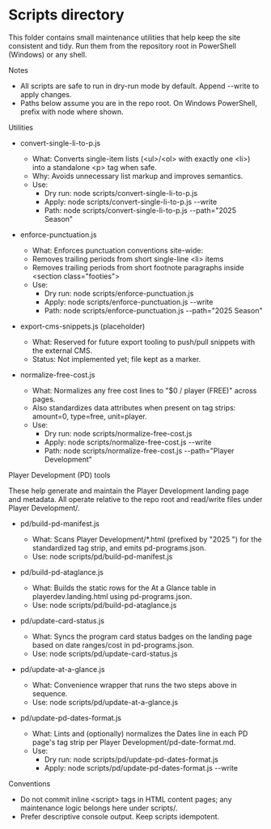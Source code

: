 # Scripts directory

This folder contains small maintenance utilities that help keep the site consistent and tidy. Run them from the repository root in PowerShell (Windows) or any shell.

Notes

- All scripts are safe to run in dry-run mode by default. Append --write to apply changes.
- Paths below assume you are in the repo root. On Windows PowerShell, prefix with node where shown.

Utilities

- convert-single-li-to-p.js
  - What: Converts single-item lists (&lt;ul&gt;/&lt;ol&gt; with exactly one &lt;li&gt;) into a standalone &lt;p&gt; tag when safe.
  - Why: Avoids unnecessary list markup and improves semantics.
  - Use:
    - Dry run: node scripts/convert-single-li-to-p.js
    - Apply:   node scripts/convert-single-li-to-p.js --write
    - Path:    node scripts/convert-single-li-to-p.js --path="2025 Season"

- enforce-punctuation.js
  - What: Enforces punctuation conventions site-wide:
  - Removes trailing periods from short single-line &lt;li&gt; items
  - Removes trailing periods from short footnote paragraphs inside &lt;section class="footies"&gt;
  - Use:
    - Dry run: node scripts/enforce-punctuation.js
    - Apply:   node scripts/enforce-punctuation.js --write
    - Path:    node scripts/enforce-punctuation.js --path="2025 Season"

- export-cms-snippets.js (placeholder)
  - What: Reserved for future export tooling to push/pull snippets with the external CMS.
  - Status: Not implemented yet; file kept as a marker.

- normalize-free-cost.js
  - What: Normalizes any free cost lines to "$0 / player (FREE)" across pages.
  - Also standardizes data attributes when present on tag strips: amount=0, type=free, unit=player.
  - Use:
    - Dry run: node scripts/normalize-free-cost.js
    - Apply:   node scripts/normalize-free-cost.js --write
    - Path:    node scripts/normalize-free-cost.js --path="Player Development"

Player Development (PD) tools

These help generate and maintain the Player Development landing page and metadata. All operate relative to the repo root and read/write files under Player Development/.

- pd/build-pd-manifest.js
  - What: Scans Player Development/*.html (prefixed by "2025 ") for the standardized tag strip, and emits pd-programs.json.
  - Use:  node scripts/pd/build-pd-manifest.js

- pd/build-pd-ataglance.js
  - What: Builds the static rows for the At a Glance table in playerdev.landing.html using pd-programs.json.
  - Use:  node scripts/pd/build-pd-ataglance.js

- pd/update-card-status.js
  - What: Syncs the program card status badges on the landing page based on date ranges/cost in pd-programs.json.
  - Use:  node scripts/pd/update-card-status.js

- pd/update-at-a-glance.js
  - What: Convenience wrapper that runs the two steps above in sequence.
  - Use:  node scripts/pd/update-at-a-glance.js

- pd/update-pd-dates-format.js
  - What: Lints and (optionally) normalizes the Dates line in each PD page's tag strip per Player Development/pd-date-format.md.
  - Use:
    - Dry run: node scripts/pd/update-pd-dates-format.js
    - Apply:   node scripts/pd/update-pd-dates-format.js --write

Conventions

- Do not commit inline &lt;script&gt; tags in HTML content pages; any maintenance logic belongs here under scripts/.
- Prefer descriptive console output. Keep scripts idempotent.
